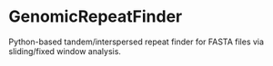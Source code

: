 # GenomicRepeatFinder
Python-based tandem/interspersed repeat finder for FASTA files via sliding/fixed window analysis. 
